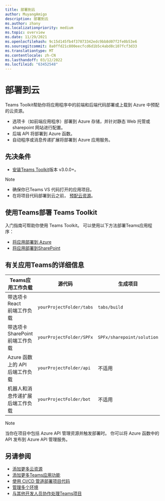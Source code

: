```yaml
---
title: 部署到云
author: MuyangAmigo
description: 部署到云
ms.author: zhany
ms.localizationpriority: medium
ms.topic: overview
ms.date: 11/29/2021
ms.openlocfilehash: 9c15d145fb4f37073342edc9bb8d07f2fe0b53e6
ms.sourcegitcommit: 8a0ffd21c800eecfcd6d1b5c4abd8c107fcf3d33
ms.translationtype: MT
ms.contentlocale: zh-CN
ms.lasthandoff: 03/12/2022
ms.locfileid: "63452548"
---
```

# <a name="deploy-to-the-cloud"></a>部署到云

Teams Toolkit帮助你将应用程序中的前端和后端代码部署或上载到 Azure 中预配的云资源。

* 选项卡（如前端应用程序）部署到 Azure 存储，并针对静态 Web 托管或 sharepoint 网站进行配置。
* 后端 API 将部署到 Azure 函数。
* 自动程序或消息传递扩展将部署到 Azure 应用服务。

## <a name="prerequisite"></a>先决条件

* [安装Teams Toolkit](https://marketplace.visualstudio.com/items?itemName=TeamsDevApp.ms-teams-vscode-extension)版本 v3.0.0+。

> [!NOTE]
>
> * 确保你已Teams VS 代码打开的应用项目。
> * 在将项目代码部署到云之前， [预配云资源](provision.md)。

## <a name="deploy-teams-apps-using-teams-toolkit"></a>使用Teams部署 Teams Toolkit

入门指南可帮助你使用 Teams Toolkit。 可以使用以下方法部署Teams应用程序：

* [将应用部署到 Azure](/microsoftteams/platform/sbs-gs-javascript?tabs=vscode%2Cvsc%2Cviscode%2Cvcode&tutorial-step=8&branch)
* [将应用部署到SharePoint](/microsoftteams/platform/sbs-gs-spfx?tabs=vscode%2Cviscode&tutorial-step=4&branch)

## <a name="details-on-teams-app-workload"></a>有关应用Teams的详细信息

| Teams应用工作负载 | 源代码 | 生成项目| 目标资源 |
|-------------|----------|---------------|---------------|
|带选项卡React </br> 前端工作负载| `yourProjectFolder/tabs`| `tabs/build` |Azure 存储 |
|带选项卡SharePoint </br> 前端工作负载 | `yourProjectFolder/SPFx`| `SPFx/sharepoint/solution` |SharePoint应用程序目录 |
|Azure 函数上的 API </br> 后端工作负载 | `yourProjectFolder/api`| 不适用 |Azure 函数 |
|机器人和消息传递扩展 </br> 后端工作负载 | `yourProjectFolder/bot` | 不适用 | Azure 应用服务 |

> [!NOTE]
> 当你在项目中包括 Azure API 管理资源并触发部署时。 你可以将 Azure 函数中的 API 发布到 Azure API 管理服务。

## <a name="see-also"></a>另请参阅

* [添加更多云资源](add-resource.md)
* [添加更多Teams应用功能](add-capability.md)
* [使用 CI/CD 管道部署项目代码](use-CICD-template.md)
* [管理多个环境](TeamsFx-multi-env.md)
* [与其他开发人员协作处理Teams项目](TeamsFx-collaboration.md)
